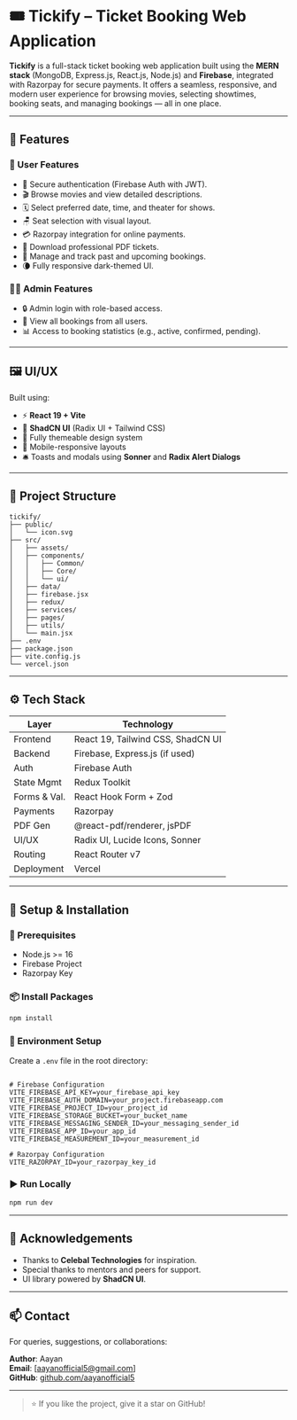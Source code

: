 # 🎟️ Tickify – Ticket Booking Web Application

**Tickify** is a full-stack ticket booking web application built using the **MERN stack** (MongoDB, Express.js, React.js, Node.js) and **Firebase**, integrated with Razorpay for secure payments. It offers a seamless, responsive, and modern user experience for browsing movies, selecting showtimes, booking seats, and managing bookings — all in one place.

---

## 🚀 Features

### 👤 User Features
- 🔐 Secure authentication (Firebase Auth with JWT).
- 🎬 Browse movies and view detailed descriptions.
- 🗓️ Select preferred date, time, and theater for shows.
- 🪑 Seat selection with visual layout.
- 💳 Razorpay integration for online payments.
- 📄 Download professional PDF tickets.
- 📂 Manage and track past and upcoming bookings.
- 🌘 Fully responsive dark-themed UI.

### 👨‍💼 Admin Features
- 🔒 Admin login with role-based access.
- 🧾 View all bookings from all users.
- 📊 Access to booking statistics (e.g., active, confirmed, pending).

---

## 🖼️ UI/UX

Built using:
- ⚡ **React 19 + Vite**
- 🧩 **ShadCN UI** (Radix UI + Tailwind CSS)
- 🎨 Fully themeable design system
- 📱 Mobile-responsive layouts
- 🛎️ Toasts and modals using **Sonner** and **Radix Alert Dialogs**

---

## 🧱 Project Structure

```
tickify/
├── public/
│   └── icon.svg
├── src/
│   ├── assets/
│   ├── components/
│   │   ├── Common/
│   │   ├── Core/
│   │   └── ui/
│   ├── data/
│   ├── firebase.jsx
│   ├── redux/
│   ├── services/
│   ├── pages/
│   ├── utils/
│   └── main.jsx
├── .env
├── package.json
├── vite.config.js
└── vercel.json
```

---

## ⚙️ Tech Stack

| Layer        | Technology                          |
|--------------|--------------------------------------|
| Frontend     | React 19, Tailwind CSS, ShadCN UI    |
| Backend      | Firebase, Express.js (if used)       |
| Auth         | Firebase Auth                        |
| State Mgmt   | Redux Toolkit                        |
| Forms & Val. | React Hook Form + Zod                |
| Payments     | Razorpay                             |
| PDF Gen      | @react-pdf/renderer, jsPDF           |
| UI/UX        | Radix UI, Lucide Icons, Sonner       |
| Routing      | React Router v7                      |
| Deployment   | Vercel                                |

---

## 🧪 Setup & Installation

### 🔧 Prerequisites
- Node.js >= 16
- Firebase Project
- Razorpay Key

### 📦 Install Packages

```bash
npm install
```

### 🧬 Environment Setup

Create a `.env` file in the root directory:

```env

# Firebase Configuration
VITE_FIREBASE_API_KEY=your_firebase_api_key
VITE_FIREBASE_AUTH_DOMAIN=your_project.firebaseapp.com
VITE_FIREBASE_PROJECT_ID=your_project_id
VITE_FIREBASE_STORAGE_BUCKET=your_bucket_name
VITE_FIREBASE_MESSAGING_SENDER_ID=your_messaging_sender_id
VITE_FIREBASE_APP_ID=your_app_id
VITE_FIREBASE_MEASUREMENT_ID=your_measurement_id

# Razorpay Configuration
VITE_RAZORPAY_ID=your_razorpay_key_id

```

### ▶️ Run Locally

```bash
npm run dev
```

--- 

## 🙌 Acknowledgements

- Thanks to **Celebal Technologies** for inspiration.
- Special thanks to mentors and peers for support.
- UI library powered by **ShadCN UI**.

---

## 📫 Contact

For queries, suggestions, or collaborations:

**Author**: Aayan  
**Email**: [aayanofficial5@gmail.com]  
**GitHub**: [github.com/aayanofficial5](https://github.com/aayanofficial5)

---

> ⭐ If you like the project, give it a star on GitHub!